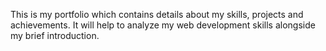 This is my portfolio which contains details about my skills, projects and achievements. It will help to analyze my web development skills alongside my brief introduction. 
